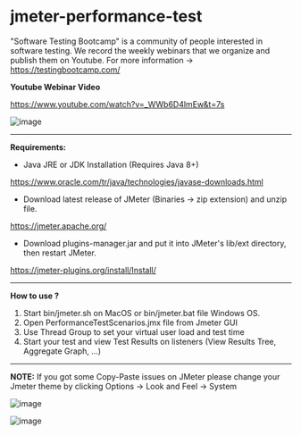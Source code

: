 # jmeter-performance-test

"Software Testing Bootcamp" is a community of people interested in software testing. We record the weekly webinars that we organize and publish them on Youtube. For more information -> https://testingbootcamp.com/

**Youtube Webinar Video**

https://www.youtube.com/watch?v=_WWb6D4lmEw&t=7s

![image](https://user-images.githubusercontent.com/89974862/135721331-8d89e151-12f1-4224-beef-b215ef7bc96a.png)

******

**Requirements:**

* Java JRE or JDK Installation (Requires Java 8+)

https://www.oracle.com/tr/java/technologies/javase-downloads.html 

* Download latest release of JMeter (Binaries -> zip extension) and unzip file.

https://jmeter.apache.org/

* Download plugins-manager.jar and put it into JMeter's lib/ext directory, then restart JMeter.

https://jmeter-plugins.org/install/Install/

******

**How to use ?**

1. Start bin/jmeter.sh on MacOS or bin/jmeter.bat file Windows OS.
2. Open PerformanceTestScenarios.jmx file from Jmeter GUI
3. Use Thread Group to set your virtual user load and test time
4. Start your test and view Test Results on listeners (View Results Tree, Aggregate Graph, ...)

******

**NOTE:** If you got some Copy-Paste issues on JMeter please change your Jmeter theme by clicking Options -> Look and Feel -> System

![image](https://user-images.githubusercontent.com/89974862/133807382-6e565a47-1fb3-4245-b0b0-7b201d9c5ef3.png)

![image](https://user-images.githubusercontent.com/89974862/133807530-abe614b5-e6d3-41b7-922b-ddfb2afafd0e.png)

